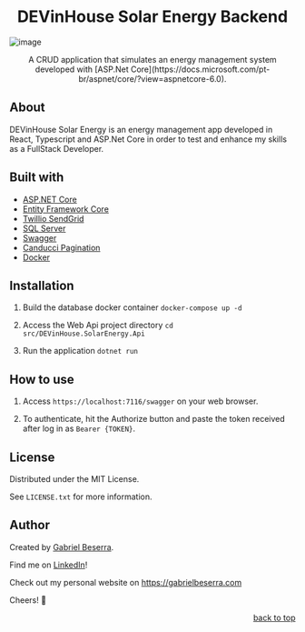<div align="center">
    <h1>DEVinHouse Solar Energy Backend</h1>
</div>

![image](https://user-images.githubusercontent.com/47508755/186333271-cf565c30-ecf8-4d23-be48-ea3669037b3f.png)

<div align="center">
    <p>A CRUD application that simulates an energy management system developed with [ASP.Net Core](https://docs.microsoft.com/pt-br/aspnet/core/?view=aspnetcore-6.0).</p>
</div>

## About

DEVinHouse Solar Energy is an energy management app developed in React, Typescript and ASP.Net Core in order to test and enhance my skills as a FullStack Developer.

## Built with

- [ASP.NET Core](https://docs.microsoft.com/pt-br/aspnet/core/?view=aspnetcore-6.0)
- [Entity Framework Core](https://docs.microsoft.com/pt-br/ef/core/)
- [Twillio SendGrid](https://sendgrid.com/)
- [SQL Server](https://www.microsoft.com/pt-br/sql-server/sql-server-downloads)
- [Swagger](https://swagger.io/)
- [Canducci Pagination](https://github.com/fulviocanducci/Canducci.Paginated)
- [Docker](https://www.docker.com/)

## Installation

1. Build the database docker container `docker-compose up -d`

2. Access the Web Api project directory `cd src/DEVinHouse.SolarEnergy.Api`

3. Run the application `dotnet run`

## How to use

1. Access `https://localhost:7116/swagger` on your web browser.

2. To authenticate, hit the Authorize button and paste the token received after log in as `Bearer {TOKEN}`.

## License

Distributed under the MIT License.<br>

See `LICENSE.txt` for more information.

## Author

Created by [Gabriel Beserra](https://github.com/gbeserra95).

Find me on [LinkedIn](https://www.linkedin.com/in/-gabrielbeserra/)!

Check out my personal website on https://gabrielbeserra.com

Cheers! 🍻

<div align="right">
    <a href="#">back to top</a>
</div>
